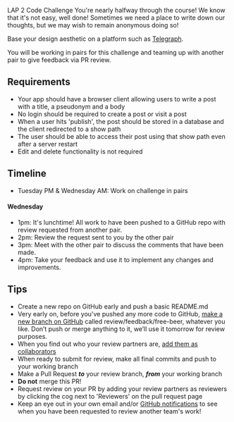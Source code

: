 LAP 2 Code Challenge
You're nearly halfway through the course! We know that it's not easy, well done! Sometimes we need a place to write down our thoughts, but we may wish to remain anonymous doing so!

Base your design aesthetic on a platform such as [Telegraph](https://telegra.ph/).

You will be working in pairs for this challenge and teaming up with another pair to give feedback via PR review.

## Requirements
- Your app should have a browser client allowing users to write a post with a title, a pseudonym and a body
- No login should be required to create a post or visit a post
- When a user hits 'publish', the post should be stored in a database and the client redirected to a show path
- The user should be able to access their post using that show path even after a server restart
- Edit and delete functionality is not required


## Timeline
- Tuesday PM & Wednesday AM: Work on challenge in pairs
#### Wednesday
- 1pm: It's lunchtime! All work to have been pushed to a GitHub repo with review requested from another pair.
- 2pm: Review the request sent to you by the other pair
- 3pm: Meet with the other pair to discuss the comments that have been made.
- 4pm: Take your feedback and use it to implement any changes and improvements.

## Tips
- Create a new repo on GitHub early and push a basic README.md
- Very early on, before you've pushed any more code to GitHub, [make a new branch on GitHub](https://docs.github.com/en/free-pro-team@latest/github/collaborating-with-issues-and-pull-requests/creating-and-deleting-branches-within-your-repository) called review/feedback/free-beer, whatever you like. Don’t push or merge anything to it, we’ll use it tomorrow for review purposes.
- When you find out who your review partners are, [add them as collaborators](https://docs.github.com/en/free-pro-team@latest/github/setting-up-and-managing-your-github-user-account/inviting-collaborators-to-a-personal-repository)
- When ready to submit for review, make all final commits and push to your working branch
- Make a Pull Request ***to*** your review branch, ***from*** your working branch
- **Do not** merge this PR!
- Request review on your PR by adding your review partners as reviewers by clicking the cog next to 'Reviewers' on the pull request page
- Keep an eye out in your own email and/or [GitHub notifications](https://github.com/notifications?query=reason%3Areview-requested) to see when you have been requested to review another team's work!

